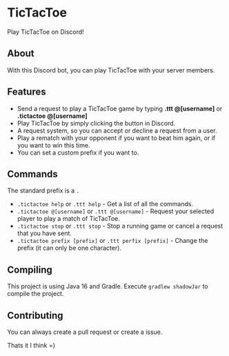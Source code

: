 # TicTacToe
Play TicTacToe on Discord!

## About
With this Discord bot, you can play TicTacToe with your server members. 

## Features
* Send a request to play a TicTacToe game by typing **.ttt @[username]** or **.tictactoe @[username]**  
* Play TicTacToe by simply clicking the button in Discord. 
* A request system, so you can accept or decline a request from a user. 
* Play a rematch with your opponent if you want to beat him again, or if you want to win this time. 
* You can set a custom prefix if you want to. 

## Commands
The standard prefix is a `.`

* `.tictactoe help` or `.ttt help` - Get a list of all the commands. 
* `.tictactoe @[username]` or `.ttt @[username]` - Request your selected player to play a match of TicTacToe.
* `.tictactoe stop` or `.ttt stop` - Stop a running game or cancel a request that you have sent.
* `.tictactoe prefix [prefix]` or `.ttt perfix [prefix]` - Change the prefix (it can only be one character). 

## Compiling 
This project is using Java 16 and Gradle. Execute `gradlew shadowJar` to compile the project. 

## Contributing
You can always create a pull request or create a issue. 

Thats it I think =)
